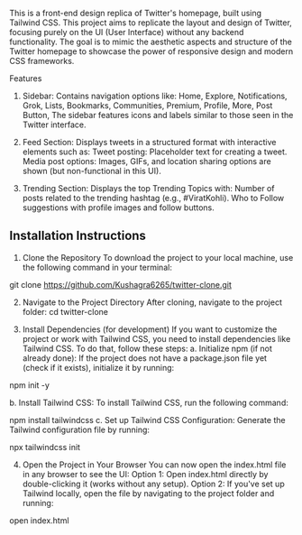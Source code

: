 This is a front-end design replica of Twitter's homepage, built using Tailwind CSS. This project aims to replicate the layout and design of Twitter, focusing purely on the UI (User Interface) without any backend functionality. The goal is to mimic the aesthetic aspects and structure of the Twitter homepage to showcase the power of responsive design and modern CSS frameworks.

Features
1. Sidebar:
Contains navigation options like:
Home,
Explore,
Notifications,
Grok,
Lists,
Bookmarks,
Communities,
Premium,
Profile,
More,
Post Button,
The sidebar features icons and labels similar to those seen in the Twitter interface.

2. Feed Section:
Displays tweets in a structured format with interactive elements such as:
Tweet posting: Placeholder text for creating a tweet.
Media post options: Images, GIFs, and location sharing options are shown (but non-functional in this UI).

3. Trending Section:
Displays the top Trending Topics with:
Number of posts related to the trending hashtag (e.g., #ViratKohli).
Who to Follow suggestions with profile images and follow buttons.

## Installation Instructions

1. Clone the Repository
To download the project to your local machine, use the following command in your terminal:


git clone https://github.com/Kushagra6265/twitter-clone.git

2. Navigate to the Project Directory
After cloning, navigate to the project folder:
cd twitter-clone

3. Install Dependencies (for development)
If you want to customize the project or work with Tailwind CSS, you need to install dependencies like Tailwind CSS. To do that, follow these steps:
a. Initialize npm (if not already done):
If the project does not have a package.json file yet (check if it exists), initialize it by running:

npm init -y

b. Install Tailwind CSS:
To install Tailwind CSS, run the following command:

npm install tailwindcss
c. Set up Tailwind CSS Configuration:
Generate the Tailwind configuration file by running:

npx tailwindcss init

4. Open the Project in Your Browser
You can now open the index.html file in any browser to see the UI:
Option 1: Open index.html directly by double-clicking it (works without any setup).
Option 2: If you've set up Tailwind locally, open the file by navigating to the project folder and running:

open index.html


